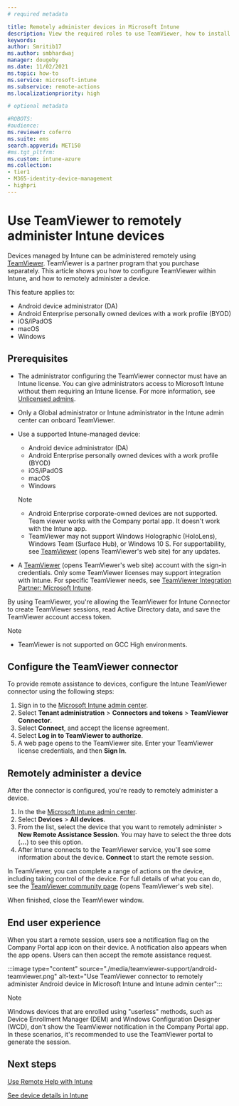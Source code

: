 ```yaml
---
# required metadata

title: Remotely administer devices in Microsoft Intune
description: View the required roles to use TeamViewer, how to install the TeamViewer connector, and step-by-step guidance to remotely administer devices using Microsoft Intune in the Azure portal
keywords:
author: Smritib17
ms.author: smbhardwaj
manager: dougeby
ms.date: 11/02/2021
ms.topic: how-to
ms.service: microsoft-intune
ms.subservice: remote-actions
ms.localizationpriority: high

# optional metadata

#ROBOTS:
#audience:
ms.reviewer: coferro
ms.suite: ems
search.appverid: MET150
#ms.tgt_pltfrm:
ms.custom: intune-azure
ms.collection:
- tier1
- M365-identity-device-management
- highpri
---
```


# Use TeamViewer to remotely administer Intune devices

Devices managed by Intune can be administered remotely using [TeamViewer](https://www.teamviewer.com). TeamViewer is a partner program that you purchase separately. This article shows you how to configure TeamViewer within Intune, and how to remotely administer a device.

This feature applies to:

- Android device administrator (DA)
- Android Enterprise personally owned devices with a work profile (BYOD)
- iOS/iPadOS
- macOS
- Windows

## Prerequisites

- The administrator configuring the TeamViewer connector must have an Intune license. You can give administrators access to Microsoft Intune without them requiring an Intune license. For more information, see [Unlicensed admins](../fundamentals/unlicensed-admins.md). 

- Only a Global administrator or Intune administrator in the Intune admin center can onboard TeamViewer. 

- Use a supported Intune-managed device:

  - Android device administrator (DA)
  - Android Enterprise personally owned devices with a work profile (BYOD)
  - iOS/iPadOS
  - macOS
  - Windows

  > [!NOTE]
  >
  > - Android Enterprise corporate-owned devices are not supported. Team viewer works with the Company portal app. It doesn't work with the Intune app.
  > - TeamViewer may not support Windows Holographic (HoloLens), Windows Team (Surface Hub), or Windows 10 S. For supportability, see [TeamViewer](https://www.teamviewer.com) (opens TeamViewer's web site) for any updates.


- A [TeamViewer](https://www.teamviewer.com) (opens TeamViewer's web site) account with the sign-in credentials. Only some TeamViewer licenses may support integration with Intune. For specific TeamViewer needs, see [TeamViewer Integration Partner: Microsoft Intune](https://www.teamviewer.com/integrations/microsoft-intune/).

By using TeamViewer, you're allowing the TeamViewer for Intune Connector to create TeamViewer sessions, read Active Directory data, and save the TeamViewer account access token.

> [!NOTE]
> - TeamViewer is not supported on GCC High environments.

## Configure the TeamViewer connector

To provide remote assistance to devices, configure the Intune TeamViewer connector using the following steps:

1. Sign in to the [Microsoft Intune admin center](https://go.microsoft.com/fwlink/?linkid=2109431).
2. Select **Tenant administration** > **Connectors and tokens** > **TeamViewer Connector**.
3. Select **Connect**, and accept the license agreement.
4. Select **Log in to TeamViewer to authorize**.
5. A web page opens to the TeamViewer site. Enter your TeamViewer license credentials, and then **Sign In**.

## Remotely administer a device

After the connector is configured, you're ready to remotely administer a device. 

1. In the the [Microsoft Intune admin center](https://go.microsoft.com/fwlink/?linkid=2109431).
2. Select **Devices** > **All devices**.
3. From the list, select the device that you want to remotely administer > **New Remote Assistance Session**. You may have to select the three dots (**...**) to see this option.
4. After Intune connects to the TeamViewer service, you'll see some information about the device. **Connect** to start the remote session.

In TeamViewer, you can complete a range of actions on the device, including taking control of the device. For full details of what you can do, see the [TeamViewer community page](https://community.teamviewer.com/) (opens TeamViewer's web site).

When finished, close the TeamViewer window.

## End user experience

When you start a remote session, users see a notification flag on the Company Portal app icon on their device. A notification also appears when the app opens. Users can then accept the remote assistance request.

:::image type="content" source="./media/teamviewer-support/android-teamviewer.png" alt-text="Use TeamViewer connector to remotely administer Android device in Microsoft Intune and Intune admin center":::

> [!NOTE]
> Windows devices that are enrolled using "userless" methods, such as Device Enrollment Manager (DEM) and Windows Configuration Designer (WCD), don't show the TeamViewer notification in the Company Portal app. In these scenarios, it's recommended to use the TeamViewer portal to generate the session.

## Next steps

[Use Remote Help with Intune](/mem/intune/fundamentals/remote-help)

[See device details in Intune](device-inventory.md)
